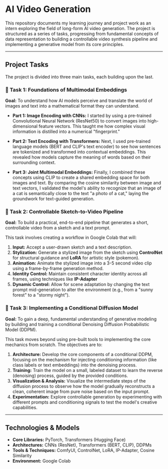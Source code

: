 # AI Video Generation

This repository documents my learning journey and project work as an intern exploring the field of long-form AI video generation. The project is structured as a series of tasks, progressing from fundamental concepts of data representation to building a controllable video synthesis pipeline and implementing a generative model from its core principles.

---

## Project Tasks

The project is divided into three main tasks, each building upon the last.

### 📝 Task 1: Foundations of Multimodal Embeddings

**Goal:** To understand how AI models perceive and translate the world of images and text into a mathematical format they can understand.

-   **Part 1: Image Encoding with CNNs:** I started by using a pre-trained Convolutional Neural Network (ResNet50) to convert images into high-dimensional feature vectors. This taught me how complex visual information is distilled into a numerical "fingerprint."

-   **Part 2: Text Encoding with Transformers:** Next, I used pre-trained language models (BERT and CLIP's text encoder) to see how sentences are tokenized and transformed into contextual embeddings. This revealed how models capture the meaning of words based on their surrounding context.

-   **Part 3: Joint Multimodal Embeddings:** Finally, I combined these concepts using CLIP to create a shared embedding space for both images and text. By comparing the cosine similarity between image and text vectors, I validated the model's ability to recognize that an image of a cat is semantically close to the text "a photo of a cat," laying the groundwork for text-guided generation.

### 🎥 Task 2: Controllable Sketch-to-Video Pipeline

**Goal:** To build a practical, end-to-end pipeline that generates a short, controllable video from a sketch and a text prompt.

This task involves creating a workflow in Google Colab that will:
1.  **Input:** Accept a user-drawn sketch and a text description.
2.  **Stylization:** Generate a stylized image from the sketch using **ControlNet** for structural guidance and **LoRA** for artistic style (pokemon).
3.  **Animation:** Animate the stylized image into a 3-5 second video clip using a frame-by-frame generation method.
4.  **Identity Control:** Maintain consistent character identity across all frames, using techniques like **IP-Adapter**
5.  **Dynamic Control:** Allow for scene adaptation by changing the text prompt mid-generation to alter the environment (e.g., from a "sunny forest" to a "stormy night").

### 🔬 Task 3: Implementing a Conditional Diffusion Model

**Goal:** To gain a deep, fundamental understanding of generative modeling by building and training a conditional Denoising Diffusion Probabilistic Model (DDPM).

This task moves beyond using pre-built tools to implementing the core mechanics from scratch. The objectives are to:
1.  **Architecture:** Develop the core components of a conditional DDPM, focusing on the mechanism for injecting conditioning information (like class labels or text embeddings) into the denoising process.
2.  **Training:** Train the model on a small, labeled dataset to learn the reverse (denoising) process, guided by the provided conditions.
3.  **Visualization & Analysis:** Visualize the intermediate steps of the diffusion process to observe how the model gradually reconstructs a clean, coherent image from pure noise based on the input prompt.
4.  **Experimentation:** Explore controllable generation by experimenting with different prompts and conditioning signals to test the model's creative capabilities.

---

## Technologies & Models

-   **Core Libraries:** PyTorch, Transformers (Hugging Face)
-   **Architectures:** CNNs (ResNet), Transformers (BERT, CLIP), DDPMs
-   **Tools & Techniques:** ComfyUI, ControlNet, LoRA, IP-Adapter, Cosine Similarity
-   **Environment:** Google Colab

